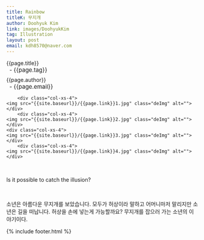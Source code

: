 ```yaml
---
title: Rainbow
titleK: 무지개
author: Doohyuk Kim
link: images/DoohyukKim
tag: Illustration
layout: post
email: kdh8570@naver.com
---	
```


<div class="container">

<div class="deDep">
{{page.title}}<br>
<p style="font-size:15px; margin:0px; padding:0px 0px 0px 8px; margin:0px 0px 8px 0px;">- {{page.tag}}</p>
{{page.author}}<br>
<p style="font-size:15px; margin:0px; padding:0px 0px 0px 8px;">- {{page.email}}</p>
</div>


<div class="row" class="imgcolor">
	
		<div class="col-xs-4">
	<img src="{{site.baseurl}}/{{page.link}}1.jpg" class="deImg" alt=""></div>
		<div class="col-xs-4">
	<img src="{{site.baseurl}}/{{page.link}}2.jpg" class="deImg" alt=""></div>
	<div class="col-xs-4">
	<img src="{{site.baseurl}}/{{page.link}}3.jpg" class="deImg" alt=""></div>
		<div class="col-xs-4">
	<img src="{{site.baseurl}}/{{page.link}}4.jpg" class="deImg" alt=""></div>
	
</div>
<br>

<div class="det lato">



Is it possible to catch the illusion?



</div>

<br>

<div class="noto">

소년은 아름다운 무지개를 보았습니다. 모두가 허상이라 말하고 어머니마저 말리지만 소년은 길을 떠납니다. 허상을 손에 넣는게 가능할까요? 무지개를 잡으러 가는 소년의 이야기이다.


</div>
{% include footer.html %} 